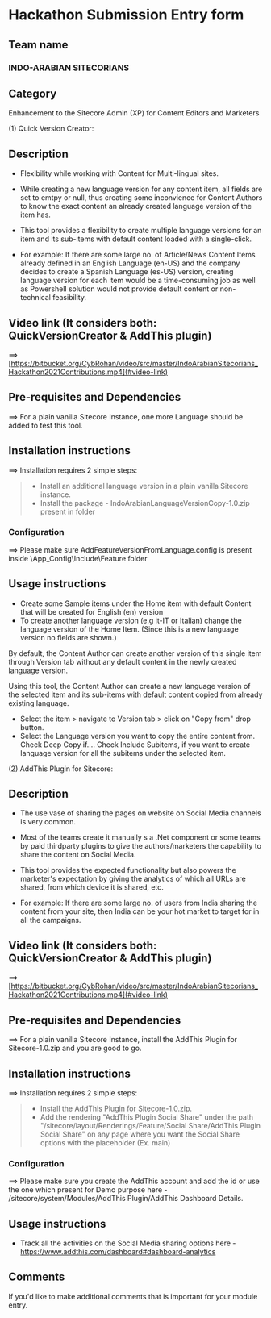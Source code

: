# Hackathon Submission Entry form

## Team name
### INDO-ARABIAN SITECORIANS

## Category
Enhancement to the Sitecore Admin (XP) for Content Editors and Marketers

(1) Quick Version Creator:
## Description

  - Flexibility while working with Content for Multi-lingual sites.
  - While creating a new language version for any content item, all fields are set to emtpy or null, thus creating some inconvience for Content Authors to know the exact content an already created language version of the item has.

  - This tool provides a flexibility to create multiple language versions for an item and its sub-items with default content loaded with a single-click. 
  
  - For example: If there are some large no. of Article/News Content Items already defined in an English Language (en-US) and the company decides to create a Spanish Language (es-US) version, creating language version for each item would be a time-consuming job as well as Powershell solution would not provide default content or non-technical feasibility. 

  
## Video link (It considers both: QuickVersionCreator & AddThis plugin)
⟹ [https://bitbucket.org/CybRohan/video/src/master/IndoArabianSitecorians_Hackathon2021Contributions.mp4](#video-link)

## Pre-requisites and Dependencies

⟹ For a plain vanilla Sitecore Instance, one more Language should be added to test this tool.

## Installation instructions
⟹ Installation requires 2 simple steps:

> - Install an additional language version in a plain vanilla Sitecore instance.
> - Install the package - IndoArabianLanguageVersionCopy-1.0.zip present in folder 



### Configuration
⟹ Please make sure AddFeatureVersionFromLanguage.config is present inside \App_Config\Include\Feature folder


## Usage instructions
- Create some Sample items under the Home item with default Content that will be created for English (en) version
- To create another language version (e.g it-IT or Italian) change the language version of the Home Item.
(Since this is a new language version no fields are shown.)

By default, the Content Author can create another version of this single item through Version tab without any default content in the newly created language version.

Using this tool, the Content Author can create a new language version of the selected item and its sub-items with default content copied from already existing language.

- Select the item > navigate to Version tab > click on "Copy from" drop button.
- Select the Language version you want to copy the entire content from. Check Deep Copy if....
Check Include Subitems, if you want to create language version for all the subitems under the selected item.

(2) AddThis Plugin for Sitecore:
## Description

  - The use vase of sharing the pages on website on Social Media channels is very common. 
  - Most of the teams create it manually s a .Net component or some teams by paid thirdparty plugins to give the authors/marketers the capability to share the content on Social Media.

  - This tool provides the expected functionality but also powers the marketer's expectation by giving the analytics of which all URLs are shared, from which device it is shared, etc. 
  
  - For example: If there are some large no. of users from India sharing the content from your site, then India can be your hot market to target for in all the campaigns. 

  
## Video link (It considers both: QuickVersionCreator & AddThis plugin)
⟹ [https://bitbucket.org/CybRohan/video/src/master/IndoArabianSitecorians_Hackathon2021Contributions.mp4](#video-link)

## Pre-requisites and Dependencies

⟹ For a plain vanilla Sitecore Instance, install the AddThis Plugin for Sitecore-1.0.zip and you are good to go.

## Installation instructions
⟹ Installation requires 2 simple steps:

> - Install the AddThis Plugin for Sitecore-1.0.zip.
> - Add the rendering "AddThis Plugin Social Share" under the path "/sitecore/layout/Renderings/Feature/Social Share/AddThis Plugin Social Share" on any page where you want the Social Share options with the placeholder (Ex. main) 

### Configuration
⟹ Please make sure you create the AddThis account and add the id or use the one which present for Demo purpose here - /sitecore/system/Modules/AddThis Plugin/AddThis Dashboard Details.

## Usage instructions
- Track all the activities on the Social Media sharing options here - https://www.addthis.com/dashboard#dashboard-analytics

## Comments
If you'd like to make additional comments that is important for your module entry.
